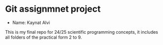 # Git assignmnet project 

* Name: Kaynat Alvi


This is my final repo for 24/25 scientific programming concepts, it includes all folders of the practical form 2 to 9. 
